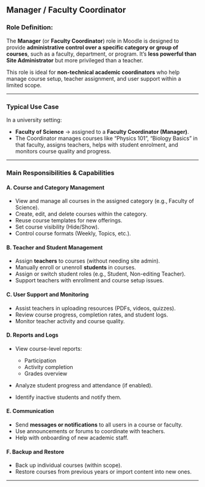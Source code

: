 
##   Manager / Faculty Coordinator 

###  **Role Definition**:

The **Manager** (or **Faculty Coordinator**) role in Moodle is designed to provide **administrative control over a specific category or group of courses**, such as a faculty, department, or program. It’s **less powerful than Site Administrator** but more privileged than a teacher.

This role is ideal for **non-technical academic coordinators** who help manage course setup, teacher assignment, and user support within a limited scope.

---

###  **Typical Use Case**

In a university setting:

* **Faculty of Science** → assigned to a **Faculty Coordinator (Manager)**.
* The Coordinator manages courses like “Physics 101”, “Biology Basics” in that faculty, assigns teachers, helps with student enrolment, and monitors course quality and progress.

---

###  **Main Responsibilities & Capabilities**

#### A. **Course and Category Management**

* View and manage all courses in the assigned category (e.g., Faculty of Science).
* Create, edit, and delete courses within the category.
* Reuse course templates for new offerings.
* Set course visibility (Hide/Show).
* Control course formats (Weekly, Topics, etc.).

####  B. **Teacher and Student Management**

* Assign **teachers** to courses (without needing site admin).
* Manually enroll or unenroll **students** in courses.
* Assign or switch student roles (e.g., Student, Non-editing Teacher).
* Support teachers with enrollment and course setup issues.

####  C. **User Support and Monitoring**

* Assist teachers in uploading resources (PDFs, videos, quizzes).
* Review course progress, completion rates, and student logs.
* Monitor teacher activity and course quality.

####  D. **Reports and Logs**

* View course-level reports:

  * Participation
  * Activity completion
  * Grades overview
* Analyze student progress and attendance (if enabled).
* Identify inactive students and notify them.

####  E. **Communication**

* Send **messages or notifications** to all users in a course or faculty.
* Use announcements or forums to coordinate with teachers.
* Help with onboarding of new academic staff.

####  F. **Backup and Restore**

* Back up individual courses (within scope).
* Restore courses from previous years or import content into new ones.

---

